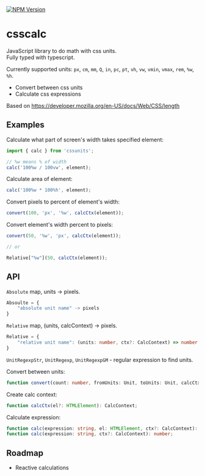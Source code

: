 [![NPM Version](https://badge.fury.io/js/csscalc.svg?style=flat)](https://www.npmjs.com/package/csscalc)

# csscalc

JavaScript library to do math with css units.  
Fully typed with typescript.

Currently supported units: `px`, `cm`, `mm`, `Q`, `in`, `pc`, `pt`, `vh`, `vw`, `vmin`, `vmax`, `rem`, `%w`, `%h`.

* Convert between css units
* Calculate css expressions

Based on https://developer.mozilla.org/en-US/docs/Web/CSS/length

## Examples

Calculate what part of screen's width takes specified element:
```js
import { calc } from 'cssunits';

// %w means % of width
calc('100%w / 100vw', element);
```

Calculate area of element:
```js
calc('100%w * 100%h', element);
```

Convert pixels to percent of element's width:
```js
convert(100, 'px', '%w', calcCtx(element));
```

Convert element's width percent to pixels:
```js
convert(50, '%w', 'px', calcCtx(element));

// or

Relative["%w"](50, calcCtx(element));
```

## API

`Absolute` map, units -> pixels.  
```ts
Absoulte = {
    "absolute unit name" -> pixels
}
```

`Relative` map, (units, calcContext) -> pixels.  
```ts
Relative = {
    "relative unit name": (units: number, ctx?: CalcContext) => number
}
```

`UnitRegexpStr`, `UnitRegexp`, `UnitRegexpGM` - regular expression to find units.

Convert between units:
```ts
function convert(count: number, fromUnits: Unit, toUnits: Unit, calcCtx?: CalcContext): number;
```

Create calc context:
```ts
function calcCtx(el?: HTMLElement): CalcContext;
```

Calculate expression:
```ts
function calc(expression: string, el: HTMLElement, ctx?: CalcContext): number;
function calc(expression: string, ctx?: CalcContext): number;
```

## Roadmap

* Reactive calculations
